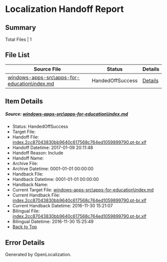 # <a name='report-top'></a> Localization Handoff Report

## Summary
 Total Files | 1

## File List
 Source File | Status | Details 
 ----------- | ------ | ------- 
 [windows-apps-src\apps-for-education\index.md](https://cpubwin.visualstudio.com/windows-uwp/_git/windows-uwp/commit/47f0ca1ae08e0a78c6ca1e7ed6fc4d84bb1fc593?path=windows-apps-src%2Fapps-for-education%2Findex.md&_a=contents) | HandedOffSuccess | [Details](#6d3e193d3e38935371274607ff988136450fffb9157)

## Item Details
##### <a name='6d3e193d3e38935371274607ff988136450fffb9157'></a> Source: [windows-apps-src\apps-for-education\index.md](https://cpubwin.visualstudio.com/windows-uwp/_git/windows-uwp/commit/47f0ca1ae08e0a78c6ca1e7ed6fc4d84bb1fc593?path=windows-apps-src%2Fapps-for-education%2Findex.md&_a=contents)
* Status: HandedOffSuccess
* Target File: 
* Handoff File: [index.2cc87043830bb9640c617568c764ed1059899790.pt-br.xlf](https://cpubwin.visualstudio.com/windows-uwp/_git/WDCLib.handoff/commit/0f47cb8609308d729d74610d7f0134168a2b2527?path=ol-handoff%2Fcpubwin%2Fwindows-uwp.pt-br%2Fmaster%2Findex.2cc87043830bb9640c617568c764ed1059899790.pt-br.xlf&_a=contents)
* Handoff Datetime: 2017-01-09 20:11:48
* Handoff Reason: Include
* Handoff Name: 
* Archive File: 
* Archive Datetime: 0001-01-01 00:00:00
* Handback File: 
* Handback Datetime: 0001-01-01 00:00:00
* Handback Name: 
* Current Target File: [windows-apps-src\apps-for-education\index.md](https://cpubwin.visualstudio.com/windows-uwp/_git/windows-uwp.pt-br/commit/1112dc6c841af42e31345a8cc529032c5fb861ec?path=windows-apps-src%2Fapps-for-education%2Findex.md&_a=contents)
* Current Handback File: [index.2cc87043830bb9640c617568c764ed1059899790.pt-br.xlf](https://cpubwin.visualstudio.com/windows-uwp/_git/WDCLib.handback/commit/2d3fbe5069de1c400b9de01847b241bca6e7ba3d?path=ol-handback%2Fcpubwin%2Fwindows-uwp.pt-br%2Fmaster%2Findex.2cc87043830bb9640c617568c764ed1059899790.pt-br.xlf&_a=contents)
* Current Handback Datetime: 2016-11-30 15:21:07
* Bilingual File: [index.2cc87043830bb9640c617568c764ed1059899790.pt-br.xlf](https://cpubwin.visualstudio.com/windows-uwp/_git/WDCLib.handback/commit/2d3fbe5069de1c400b9de01847b241bca6e7ba3d?path=ol-handback%2Fcpubwin%2Fwindows-uwp.pt-br%2Fmaster%2Findex.2cc87043830bb9640c617568c764ed1059899790.pt-br.xlf&_a=contents)
* Bilingual Datetime: 2016-11-30 15:25:49
* [Back to Top](#report-top)


## Error Details

Generated by OpenLocalization.
